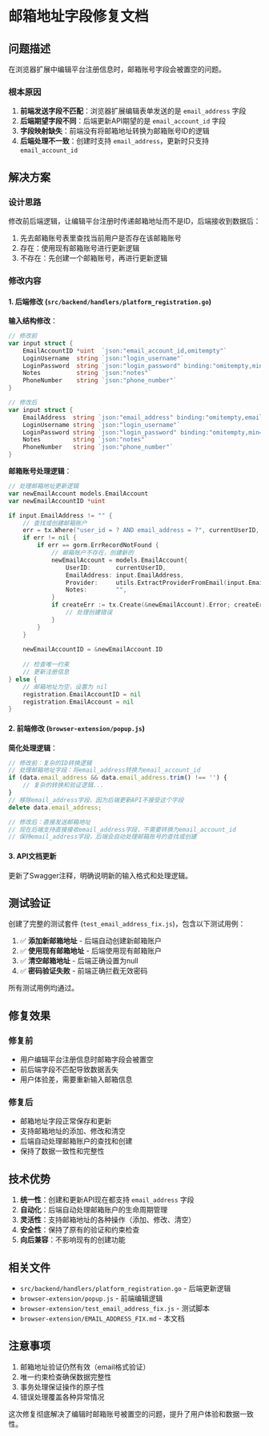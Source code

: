# 邮箱地址字段修复文档

## 问题描述

在浏览器扩展中编辑平台注册信息时，邮箱账号字段会被置空的问题。

### 根本原因
1. **前端发送字段不匹配**：浏览器扩展编辑表单发送的是 `email_address` 字段
2. **后端期望字段不同**：后端更新API期望的是 `email_account_id` 字段
3. **字段映射缺失**：前端没有将邮箱地址转换为邮箱账号ID的逻辑
4. **后端处理不一致**：创建时支持 `email_address`，更新时只支持 `email_account_id`

## 解决方案

### 设计思路
修改前后端逻辑，让编辑平台注册时传递邮箱地址而不是ID，后端接收到数据后：
1. 先去邮箱账号表里查找当前用户是否存在该邮箱账号
2. 存在：使用现有邮箱账号进行更新逻辑
3. 不存在：先创建一个邮箱账号，再进行更新逻辑

### 修改内容

#### 1. 后端修改 (`src/backend/handlers/platform_registration.go`)

**输入结构修改**：
```go
// 修改前
var input struct {
    EmailAccountID *uint  `json:"email_account_id,omitempty"`
    LoginUsername  string `json:"login_username"`
    LoginPassword  string `json:"login_password" binding:"omitempty,min=6"`
    Notes          string `json:"notes"`
    PhoneNumber    string `json:"phone_number"`
}

// 修改后
var input struct {
    EmailAddress  string `json:"email_address" binding:"omitempty,email"`
    LoginUsername string `json:"login_username"`
    LoginPassword string `json:"login_password" binding:"omitempty,min=6"`
    Notes         string `json:"notes"`
    PhoneNumber   string `json:"phone_number"`
}
```

**邮箱账号处理逻辑**：
```go
// 处理邮箱地址更新逻辑
var newEmailAccount models.EmailAccount
var newEmailAccountID *uint

if input.EmailAddress != "" {
    // 查找或创建邮箱账户
    err = tx.Where("user_id = ? AND email_address = ?", currentUserID, input.EmailAddress).First(&newEmailAccount).Error
    if err != nil {
        if err == gorm.ErrRecordNotFound {
            // 邮箱账户不存在，创建新的
            newEmailAccount = models.EmailAccount{
                UserID:       currentUserID,
                EmailAddress: input.EmailAddress,
                Provider:     utils.ExtractProviderFromEmail(input.EmailAddress),
                Notes:        "",
            }
            if createErr := tx.Create(&newEmailAccount).Error; createErr != nil {
                // 处理创建错误
            }
        }
    }
    
    newEmailAccountID = &newEmailAccount.ID
    
    // 检查唯一约束
    // 更新注册信息
} else {
    // 邮箱地址为空，设置为 nil
    registration.EmailAccountID = nil
    registration.EmailAccount = nil
}
```

#### 2. 前端修改 (`browser-extension/popup.js`)

**简化处理逻辑**：
```javascript
// 修改前：复杂的ID转换逻辑
// 处理邮箱地址字段：将email_address转换为email_account_id
if (data.email_address && data.email_address.trim() !== '') {
    // 复杂的转换和验证逻辑...
}
// 移除email_address字段，因为后端更新API不接受这个字段
delete data.email_address;

// 修改后：直接发送邮箱地址
// 现在后端支持直接接收email_address字段，不需要转换为email_account_id
// 保持email_address字段，后端会自动处理邮箱账号的查找或创建
```

#### 3. API文档更新

更新了Swagger注释，明确说明新的输入格式和处理逻辑。

## 测试验证

创建了完整的测试套件 (`test_email_address_fix.js`)，包含以下测试用例：

1. ✅ **添加新邮箱地址** - 后端自动创建新邮箱账户
2. ✅ **使用现有邮箱地址** - 后端使用现有邮箱账户
3. ✅ **清空邮箱地址** - 后端正确设置为null
4. ✅ **密码验证失败** - 前端正确拦截无效密码

所有测试用例均通过。

## 修复效果

### 修复前
- 用户编辑平台注册信息时邮箱字段会被置空
- 前后端字段不匹配导致数据丢失
- 用户体验差，需要重新输入邮箱信息

### 修复后
- 邮箱地址字段正常保存和更新
- 支持邮箱地址的添加、修改和清空
- 后端自动处理邮箱账户的查找和创建
- 保持了数据一致性和完整性

## 技术优势

1. **统一性**：创建和更新API现在都支持 `email_address` 字段
2. **自动化**：后端自动处理邮箱账户的生命周期管理
3. **灵活性**：支持邮箱地址的各种操作（添加、修改、清空）
4. **安全性**：保持了原有的验证和约束检查
5. **向后兼容**：不影响现有的创建功能

## 相关文件

- `src/backend/handlers/platform_registration.go` - 后端更新逻辑
- `browser-extension/popup.js` - 前端编辑逻辑
- `browser-extension/test_email_address_fix.js` - 测试脚本
- `browser-extension/EMAIL_ADDRESS_FIX.md` - 本文档

## 注意事项

1. 邮箱地址验证仍然有效（email格式验证）
2. 唯一约束检查确保数据完整性
3. 事务处理保证操作的原子性
4. 错误处理覆盖各种异常情况

这次修复彻底解决了编辑时邮箱账号被置空的问题，提升了用户体验和数据一致性。
